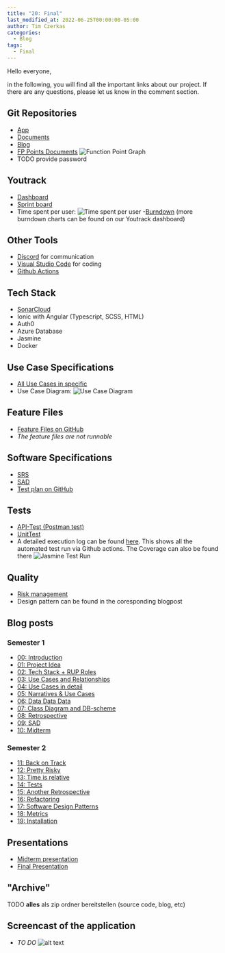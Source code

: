 ```yaml
---
title: "20: Final"
last_modified_at: 2022-06-25T00:00:00-05:00
author: Tim Czerkas
categories:
  - Blog
tags:
  - Final
---
```


Hello everyone,

in the following, you will find all the important links about our project. If there are any questions, please let us know in the comment section.

## Git Repositories

- [App](https://github.com/DHBW-Experts/app)
- [Documents](https://github.com/DHBW-Experts/documents)
- [Blog](https://github.com/DHBW-Experts/dhbw-experts.github.io)
- [FP Points Documents](https://docs.google.com/spreadsheets/d/1T2VsLOnN02maV4aqMGr4TDLnyJXDZ0cdsshPNnPgkPU/edit#gid=0) ![Function Point Graph](/assets/images/FP.png)
- TODO provide password

## Youtrack

- [Dashboard](https://dhbw-karlsruhe.myjetbrains.com/youtrack/projects/a083958c-208a-4101-ae18-0a908553b15d)
- [Sprint board](https://dhbw-karlsruhe.myjetbrains.com/youtrack/agiles/108-114/current)
- Time spent per user:
  ![Time spent per user](/assets/images/time_spent_per_user.PNG) -[Burndown](https://dhbw-karlsruhe.myjetbrains.com/youtrack/reports/burndown/147-352) (more burndown charts can be found on our Youtrack dashboard)

## Other Tools

- [Discord](https://discord.com/) for communication
- [Visual Studio Code](https://code.visualstudio.com/) for coding
- [Github Actions](https://github.com/DHBW-Experts/app/actions)

## Tech Stack

- [SonarCloud](https://sonarcloud.io/summary/new_code?id=DHBW-Experts_app)
- Ionic with Angular (Typescript, SCSS, HTML)
- Auth0
- Azure Database
- Jasmine
- Docker

## Use Case Specifications

- [All Use Cases in specific](https://github.com/DHBW-Experts/documents/tree/main/UseCases)
- Use Case Diagram:
  ![Use Case Diagram](https://raw.githubusercontent.com/DHBW-Experts/documents/main/UseCases/UseCase-Diagram.jpg)

## Feature Files

- [Feature Files on GitHub](https://github.com/DHBW-Experts/documents/tree/main/Featurefiles)
- _The feature files are not runnable_

## Software Specifications

- [SRS](https://github.com/DHBW-Experts/documents/blob/main/README.md)
- [SAD](https://github.com/DHBW-Experts/documents/blob/main/SAD.md)
- [Test plan on GitHub](https://github.com/DHBW-Experts/documents/blob/main/Test_Plan.md)

## Tests

- [API-Test (Postman test)](https://github.com/DHBW-Experts/db-backend/blob/main/Postman_Collections/DHBW-Experts.postman_collection.json)
- [UnitTest](https://github.com/DHBW-Experts/app/blob/main/src/app/shared/modules/foreign-profile/foreign-profile.page.spec.ts)
- A detailed execution log can be found [here](https://github.com/DHBW-Experts/app/actions/workflows/test.yml). This shows all the automated test run via Github actions. The Coverage can also be found there ![Jasmine Test Run](/assets/images/GithubActionsJasmineRun.png)

## Quality

- [Risk management](https://github.com/DHBW-Experts/documents/blob/main/Risk%20Management%20DHBW%20EXPERTS%20-%20Tabellenblatt1.pdf)
- Design pattern can be found in the coresponding blogpost

## Blog posts

### Semester 1

- [00: Introduction](https://dhbw-experts.github.io/blog/up-and-running/)
- [01: Project Idea](https://dhbw-experts.github.io/blog/01-Project-Idea/)
- [02: Tech Stack + RUP Roles](https://dhbw-experts.github.io/blog/02/)
- [03: Use Cases and Relationships](https://dhbw-experts.github.io/blog/03/)
- [04: Use Cases in detail](https://dhbw-experts.github.io/blog/04/)
- [05: Narratives & Use Cases](https://dhbw-experts.github.io/blog/05/)
- [06: Data Data Data](https://dhbw-experts.github.io/blog/06/)
- [07: Class Diagram and DB-scheme](https://dhbw-experts.github.io/blog/07/)
- [08: Retrospective](https://dhbw-experts.github.io/blog/08/)
- [09: SAD](https://dhbw-experts.github.io/blog/09/)
- [10: Midterm](https://dhbw-experts.github.io/blog/10/)

### Semester 2

- [11: Back on Track](https://dhbw-experts.github.io/blog/2.1/)
- [12: Pretty Risky](https://dhbw-experts.github.io/blog/2.2/)
- [13: Time is relative](https://dhbw-experts.github.io/blog/2.3/)
- [14: Tests](https://dhbw-experts.github.io/blog/2.4/)
- [15: Another Retrospective](https://dhbw-experts.github.io/blog/2.5/)
- [16: Refactoring](https://dhbw-experts.github.io/blog/2.6/)
- [17: Software Design Patterns](https://dhbw-experts.github.io/blog/2.7/)
- [18: Metrics](https://dhbw-experts.github.io/blog/2.8/)
- [19: Installation](https://dhbw-experts.github.io/blog/2.9/)

## Presentations

- [Midterm presentation](https://github.com/DHBW-Experts/documents/blob/main/SE%20Midterm.pdf)
- [Final Presentation](https://github.com/DHBW-Experts/documents/blob/main/SE%20Final.pdf)

## "Archive"

TODO **alles** als zip ordner bereitstellen (source code, blog, etc)

## Screencast of the application

- _TO DO_
  ![alt text](https://github.com/DHBW-Experts/documents/blob/main/UI/App-Screencast.gif?raw=true)

